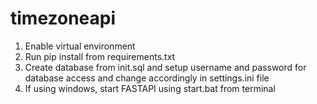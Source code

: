 # timezoneapi

1. Enable virtual environment
2. Run pip install from requirements.txt
3. Create database from init.sql and setup username and password for database access and change accordingly in settings.ini file
4. If using windows, start FASTAPI using start.bat from terminal
